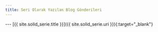 ```yaml
---
title: Seri Olarak Yazılan Blog Gönderileri
---
```


--- [{{ site.solid_serie.title }}]({{ site.solid_serie.uri }}){:target="_blank"}